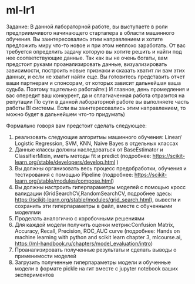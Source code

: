 # ml-lr1

Задание: В данной лабораторной работе, вы выступаете в роли предприимчивого начинающего стартапера в области машинного обучения. Вы заинтересовались этим направлением и хотите предложить миру что-то новое и при этом неплохо заработать. От вас требуется определить задачу которую вы хотите решить и найти под нее соответствующие данные. Так как вы не очень богаты, вам предстоит руками проанализировать данные, визуализировать зависимости, построить новые признаки и сказать хватит ли вам этих данных, и если не хватит найти еще. Вы готовитесь представить отчет ваши партнерам и спонсорам, от которых зависит дальнейшая ваша судьба. Поэтому тщательно работайте:) И главное, день промедления и вас опередит ваш конкурент, да и сплагиаченная работа отразится на репутации По сути в данной лабораторной работе вы выполняете часть работы BI системы. Если вы заинтересовались этим направлением, то можно будет в дальнейшем что-то придумать)

Формально говоря вам предстоит сделать следующее:
1) реализовать следующие алгоритмы машинного обучения: Linear/ Logistic Regression, SVM, KNN, Naive Bayes в отдельных классах 
2)  Данные классы должны наследоваться от BaseEstimator и  ClassifierMixin, иметь методы fit и predict (подробнее: https://scikit-learn.org/stable/developers/develop.html )
3) Вы должны организовать весь процесс предобработки, обучения и тестирования с помощью Pipeline (подробнее: https://scikit-learn.org/stable/modules/compose.html)
4) Вы должны настроить гиперпараметры моделей с помощью кросс валидации (GridSearchCV,RandomSearchCV, подробнее здесь: https://scikit-learn.org/stable/modules/grid_search.html), вывести и сохранить эти гиперпараметры в файл, вместе с обученными моделями
5) Проделать аналогично с коробочными решениями
6) Для каждой модели получить оценки метрик:Confusion Matrix,  Accuracy, Recall, Precision, ROC_AUC curve (подробнее: Hands on machine learning with python and scikit learn chapter 3, mlcourse.ai, https://ml-handbook.ru/chapters/model_evaluation/intro)
7) Проанализировать полученные результаты и сделать выводы о применимости моделей
8) Загрузить полученные гиперпараметры модели и обученные модели в формате pickle  на гит вместе с jupyter notebook ваших экспериментов
